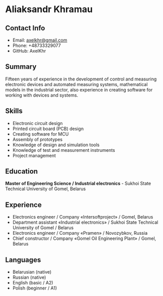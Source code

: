 # Aliaksandr Khramau

## Contact Info
* Email: axelkhr@gmail.com
* Phone: +48733329077
* GitHub: AxelKhr

## Summary
Fifteen years of experience in the development of control and measuring electronic devices and automated measuring systems, mathematical models in the industrial sector, also experience in creating software for working with devices and systems.

## Skills
* Electronic circuit design
* Printed circuit board (PCB) design
* Creating software for MCU
* Assembly of prototypes
* Knowledge of design and simulation tools
* Knowledge of test and measurement instruments
* Project management

## Education
**Master of Engineering Science / Industrial electronics** - 
Sukhoi State Technical University of Gomel, Belarus

## Experience
* Electronics engineer / Company «Intersoftproject» / Gomel, Belarus
* Department assistant «Industrial electronics» / Sukhoi State Technical University of Gomel / Belarus
* Electronics engineer / Company «Pramen» / Novozybkov, Russia
* Chief constructor / Company «Gomel Oil Engineering Plant» / Gomel, Belarus

## Languages
* Belarusian (native)
* Russian (native)
* English (basic / A2)
* Polish (beginner / A1)